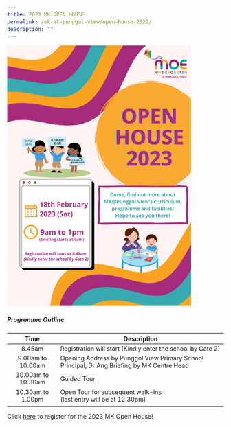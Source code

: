 ```yaml
---
title: 2023 MK OPEN HOUSE
permalink: /mk-at-punggol-view/open-house-2022/
description: ""
---
```

<img src="/images/Open House 2023 Poster_MKPV.png" style="width:85%">

##### Programme Outline

| **Time**  | **Description**  |
|:-:|---|
| 8.45am  | Registration will start (Kindly enter the school by Gate 2)  |
| 9.00am to 10.00am  | Opening Address by Punggol View Primary School Principal, Dr Ang Briefing by MK Centre Head  |
| 10.00am to 10.30am  | Guided Tour  |
| 10.30am to 1.00pm  |  Open Tour for subsequent walk-ins<br>(last entry will be at 12.30pm) |
|   |   |

Click [here](https://go.gov.sg/mkopenhouse2023pmk) to register for the 2023 MK Open House!